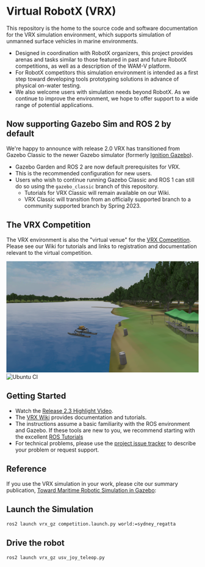# Virtual RobotX (VRX)
This repository is the home to the source code and software documentation for the VRX simulation environment, which supports simulation of unmanned surface vehicles in marine environments.
* Designed in coordination with RobotX organizers, this project provides arenas and tasks similar to those featured in past and future RobotX competitions, as well as a description of the WAM-V platform.
* For RobotX competitors this simulation environment is intended as a first step toward developing tools prototyping solutions in advance of physical on-water testing.
* We also welcome users with simulation needs beyond RobotX. As we continue to improve the environment, we hope to offer support to a wide range of potential applications.

## Now supporting Gazebo Sim and ROS 2 by default
We're happy to announce with release 2.0 VRX has transitioned from Gazebo Classic to the newer Gazebo simulator (formerly [Ignition Gazebo](https://www.openrobotics.org/blog/2022/4/6/a-new-era-for-gazebo)). 
* Gazebo Garden and ROS 2 are now default prerequisites for VRX.
* This is the recommended configuration for new users.
* Users who wish to continue running Gazebo Classic and ROS 1 can still do so using the `gazebo_classic` branch of this repository. 
  * Tutorials for VRX Classic will remain available on our Wiki.
  * VRX Classic will transition from an officially supported branch to a community supported branch by Spring 2023.

## The VRX Competition
The VRX environment is also the "virtual venue" for the [VRX Competition](https://github.com/osrf/vrx/wiki). Please see our Wiki for tutorials and links to registration and documentation relevant to the virtual competition. 

![VRX](images/sydney_regatta_gzsim.png)
![Ubuntu CI](https://github.com/osrf/vrx/workflows/Ubuntu%20CI/badge.svg)

## Getting Started

 * Watch the [Release 2.3 Highlight Video](https://vimeo.com/851696025).
 * The [VRX Wiki](https://github.com/osrf/vrx/wiki) provides documentation and tutorials.
 * The instructions assume a basic familiarity with the ROS environment and Gazebo.  If these tools are new to you, we recommend starting with the excellent [ROS Tutorials](http://wiki.ros.org/ROS/Tutorials)
 * For technical problems, please use the [project issue tracker](https://github.com/osrf/vrx/issues) to describe your problem or request support. 

## Reference

If you use the VRX simulation in your work, please cite our summary publication, [Toward Maritime Robotic Simulation in Gazebo](https://wiki.nps.edu/display/BB/Publications?preview=/1173263776/1173263778/PID6131719.pdf): 

## Launch the Simulation

```shell
ros2 launch vrx_gz competition.launch.py world:=sydney_regatta

```

## Drive the robot

```shell
ros2 launch vrx_gz usv_joy_teleop.py
```
